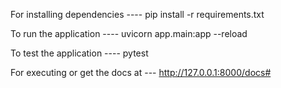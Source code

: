 For installing dependencies ----     pip install -r requirements.txt

To run the application   ----        uvicorn app.main:app --reload

To test the application ----         pytest

For executing or get the docs at --- http://127.0.0.1:8000/docs#


